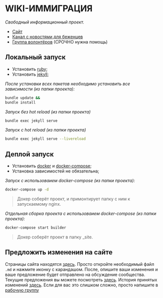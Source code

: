 # WIKI-ИММИГРАЦИЯ

_Свободный информационный проект._

- [Сайт](https://im-wiki.github.io/)
- [Канал с новостями для беженцев](https://t.me/imwiki)
- [Группа волонтёров](https://t.me/+FHi3FnJaoWJkMDAx) (СРОЧНО нужна помощь)

## Локальный запуск

- Установить [ruby](https://www.ruby-lang.org/en/documentation/installation/);
- Установить [jekyll](https://jekyllrb.com/docs/installation/);

_После установки всех пакетов необходимо установить все зависимости (из папки проекта):_

```bash
bundle update &&
bundle install
```

_Запуск без hot reload (из папки проекта)_

```bash
bundle exec jekyll serve
```

_Запуск с hot reload (из папки проекта)_

```bash
bundle exec jekyll serve --livereload
```

## Деплой запуск

- Установить [docker](https://docs.docker.com/engine/install/) и [docker-compose](https://docs.docker.com/compose/install/);
- Установка зависимостей не обязательна;

_Запуск с использоваием docker-compose (из папки проекта):_

```bash
docker-compose up -d
```

> Докер соберёт проект, и примонтирует папку с ним к запускаемому nginx.

_Отдельная сборка проекта с использоваием docker-compose (из папки проекта):_

```bash
docker-compose start builder
```

> Докер соберёт проект в папку \_site.

## Предложить изменения на сайте

Страницы сайта находятся [здесь](https://github.com/im-wiki/im-wiki.github.io/tree/main/_pages). Просто откройте необходимый файл `.md` и нажмите иконку с карандашом. После, опишите ваши изменения и ваше предложение будет отправлено на обсуждение сообщества. Текущие предложения вы можете посмотреть [здесь](https://github.com/im-wiki/im-wiki.github.io/pulls). История принятых изменений [здесь](https://github.com/im-wiki/im-wiki.github.io/commits/main). Если для вас это слишком сложно, просто напишите в [рабочую группу](https://t.me/+FHi3FnJaoWJkMDAx)

